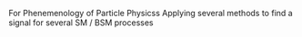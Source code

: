For Phenemenology of Particle Physicss
Applying several methods to find a signal for several SM / BSM processes
